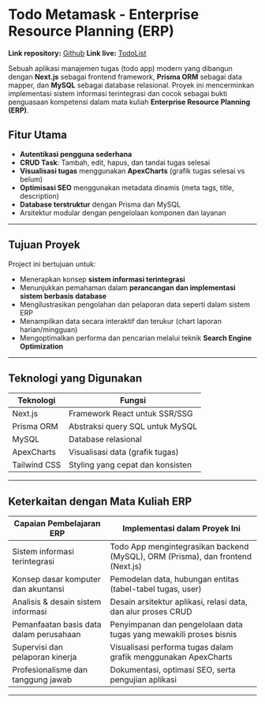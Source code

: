 # Todo Metamask - Enterprise Resource Planning (ERP)

**Link repository:** [Github](https://github.com/AriJaya07/todo-metamask)
**Link live:** [TodoList](https://todo-meta.onrender.com)

Sebuah aplikasi manajemen tugas (todo app) modern yang dibangun dengan **Next.js** sebagai frontend framework, **Prisma ORM** sebagai data mapper, dan **MySQL** sebagai database relasional. Proyek ini mencerminkan implementasi sistem informasi terintegrasi dan cocok sebagai bukti penguasaan kompetensi dalam mata kuliah **Enterprise Resource Planning (ERP)**.

## Fitur Utama

- **Autentikasi pengguna sederhana**
- **CRUD Task**: Tambah, edit, hapus, dan tandai tugas selesai
- **Visualisasi tugas** menggunakan **ApexCharts** (grafik tugas selesai vs belum)
- **Optimisasi SEO** menggunakan metadata dinamis (meta tags, title, description)
- **Database terstruktur** dengan Prisma dan MySQL
- Arsitektur modular dengan pengelolaan komponen dan layanan

---

## Tujuan Proyek

Project ini bertujuan untuk:

- Menerapkan konsep **sistem informasi terintegrasi**
- Menunjukkan pemahaman dalam **perancangan dan implementasi sistem berbasis database**
- Mengilustrasikan pengolahan dan pelaporan data seperti dalam sistem ERP
- Menampilkan data secara interaktif dan terukur (chart laporan harian/mingguan)
- Mengoptimalkan performa dan pencarian melalui teknik **Search Engine Optimization**

---

## Teknologi yang Digunakan

| Teknologi    | Fungsi                                 |
|--------------|----------------------------------------|
| Next.js      | Framework React untuk SSR/SSG          |
| Prisma ORM   | Abstraksi query SQL untuk MySQL        |
| MySQL        | Database relasional                    |
| ApexCharts   | Visualisasi data (grafik tugas)        |
| Tailwind CSS | Styling yang cepat dan konsisten       |

---

## Keterkaitan dengan Mata Kuliah ERP

| Capaian Pembelajaran ERP                                      | Implementasi dalam Proyek Ini                                    |
|---------------------------------------------------------------|------------------------------------------------------------------|
| Sistem informasi terintegrasi                                 | Todo App mengintegrasikan backend (MySQL), ORM (Prisma), dan frontend (Next.js) |
| Konsep dasar komputer dan akuntansi                           | Pemodelan data, hubungan entitas (tabel-tabel tugas, user)       |
| Analisis & desain sistem informasi                            | Desain arsitektur aplikasi, relasi data, dan alur proses CRUD    |
| Pemanfaatan basis data dalam perusahaan                       | Penyimpanan dan pengelolaan data tugas yang mewakili proses bisnis |
| Supervisi dan pelaporan kinerja                               | Visualisasi performa tugas dalam grafik menggunakan ApexCharts   |
| Profesionalisme dan tanggung jawab                            | Dokumentasi, optimasi SEO, serta pengujian aplikasi              |

---

